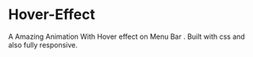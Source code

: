 # Hover-Effect
A Amazing Animation With Hover effect on Menu Bar . Built with css and also fully responsive.
